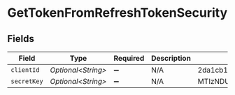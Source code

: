 # GetTokenFromRefreshTokenSecurity


## Fields

| Field                                       | Type                                        | Required                                    | Description                                 | Example                                     |
| ------------------------------------------- | ------------------------------------------- | ------------------------------------------- | ------------------------------------------- | ------------------------------------------- |
| `clientId`                                  | *Optional\<String>*                         | :heavy_minus_sign:                          | N/A                                         | 2da1cb14-xxxx-xxxx-xxxx-5b7b40829e79        |
| `secretKey`                                 | *Optional\<String>*                         | :heavy_minus_sign:                          | N/A                                         | MTIzNDU2Nzxxxxxxxxxxxxxxxxxxxxx0NTY3ODkwMTI |